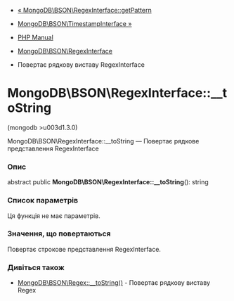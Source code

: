 - [«
MongoDB\BSON\RegexInterface::getPattern](mongodb-bson-regexinterface.getpattern.md)
- [MongoDB\BSON\TimestampInterface
»](class.mongodb-bson-timestampinterface.md)

- [PHP Manual](index.md)
- [MongoDB\BSON\RegexInterface](class.mongodb-bson-regexinterface.md)
- Повертає рядкову виставу RegexInterface

# MongoDB\BSON\RegexInterface::\_\_toString

(mongodb \>u003d1.3.0)

MongoDB\BSON\RegexInterface::\_\_toString — Повертає рядкове
представлення RegexInterface

### Опис

abstract public **MongoDB\BSON\RegexInterface::\_\_toString**(): string

### Список параметрів

Ця функція не має параметрів.

### Значення, що повертаються

Повертає строкове представлення RegexInterface.

### Дивіться також

- [MongoDB\BSON\Regex::\_\_toString()](mongodb-bson-regex.tostring.md) -
Повертає рядкову виставу Regex
